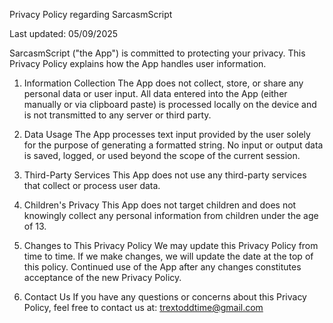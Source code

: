 Privacy Policy regarding SarcasmScript

Last updated: 05/09/2025

SarcasmScript ("the App") is committed to protecting your privacy. This Privacy Policy explains how the App handles user information.

1. Information Collection
The App does not collect, store, or share any personal data or user input. All data entered into the App (either manually or via clipboard paste) is processed locally on the device and is not transmitted to any server or third party.

2. Data Usage
The App processes text input provided by the user solely for the purpose of generating a formatted string. No input or output data is saved, logged, or used beyond the scope of the current session.

3. Third-Party Services
This App does not use any third-party services that collect or process user data.

4. Children's Privacy
This App does not target children and does not knowingly collect any personal information from children under the age of 13.

5. Changes to This Privacy Policy
We may update this Privacy Policy from time to time. If we make changes, we will update the date at the top of this policy. Continued use of the App after any changes constitutes acceptance of the new Privacy Policy.

6. Contact Us
If you have any questions or concerns about this Privacy Policy, feel free to contact us at:
trextoddtime@gmail.com
